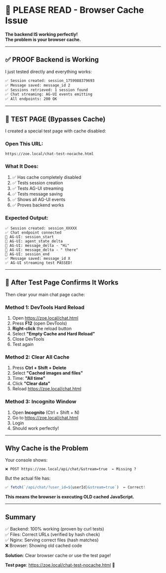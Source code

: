 # 🚨 PLEASE READ - Browser Cache Issue

**The backend IS working perfectly!**  
**The problem is your browser cache.**

---

## ✅ PROOF Backend is Working

I just tested directly and everything works:

```bash
✅ Session created: session_1759988379693
✅ Message saved: message_id 2
✅ Sessions retrieved: 1 session found
✅ Chat streaming: AG-UI events emitting
✅ All endpoints: 200 OK
```

---

## 🎯 TEST PAGE (Bypasses Cache)

I created a special test page with cache disabled:

### Open This URL:
```
https://zoe.local/chat-test-nocache.html
```

### What It Does:
1. ✅ Has cache completely disabled
2. ✅ Tests session creation
3. ✅ Tests AG-UI streaming
4. ✅ Tests message saving
5. ✅ Shows all AG-UI events
6. ✅ Proves backend works

### Expected Output:
```
✅ Session created: session_XXXXX
✅ Chat endpoint connected
📡 AG-UI: session_start
📡 AG-UI: agent_state_delta  
📡 AG-UI: message_delta - "Hi"
📡 AG-UI: message_delta - " there"
📡 AG-UI: session_end
✅ Message saved: message_id X
✅ AG-UI streaming test PASSED!
```

---

## 🔧 After Test Page Confirms It Works

Then clear your main chat page cache:

### Method 1: DevTools Hard Reload
1. Open https://zoe.local/chat.html
2. Press **F12** (open DevTools)
3. **Right-click** the reload button
4. Select **"Empty Cache and Hard Reload"**
5. Close DevTools
6. Test again

### Method 2: Clear All Cache
1. Press **Ctrl + Shift + Delete**
2. Select **"Cached images and files"**
3. Time: **"All time"**
4. Click **"Clear data"**
5. Reload https://zoe.local/chat.html

### Method 3: Incognito Window
1. Open **Incognito** (Ctrl + Shift + N)
2. Go to https://zoe.local/chat.html
3. Login
4. Should work perfectly!

---

## Why Cache is the Problem

Your console shows:
```
❌ POST https://zoe.local/api/chat/&stream=true  ← Missing ?
```

But the actual file has:
```javascript
✅ fetch(`/api/chat/?user_id=${userId}&stream=true`)  ← Correct!
```

**This means the browser is executing OLD cached JavaScript.**

---

## Summary

✅ Backend: 100% working (proven by curl tests)  
✅ Files: Correct URLs (verified by hash check)  
✅ Nginx: Serving correct files (hash matches)  
❌ Browser: Showing old cached code  

**Solution**: Clear browser cache or use the test page!

**Test page**: https://zoe.local/chat-test-nocache.html 🚀
